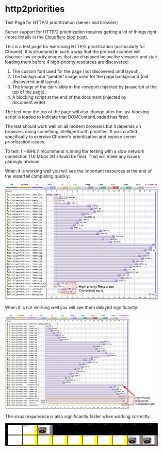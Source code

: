 # http2priorities
Test Page for HTTP/2 prioritization (server and browser)

Server support for HTTP/2 prioritization requires getting a lot of things right (more details in the [Cloudflare blog post](https://blog.cloudflare.com/http-2-prioritization-with-nginx/)).

This is a test page for exercising HTTP/2 prioritization (particularly for Chrome). It is structured in such a way that the preload scanner will discover low-priority images that are displayed below the viewport and start loading them before 4 high-priority resources are discovered:

1. The custom font used for the page (not discovered until layout).
1. The background "pebble" image used for the page background (not discovered until layout).
1. The image of the car visible in the viewport (injected by javascript at the top of the page).
1. A blocking script at the end of the document (injected by document.write).

The text near the top of the page will also change after the last blocking script is loaded to indicate that DOMContentLoaded has fired.

The test should work well on all modern browsers but it depends on browsers doing something intelligent with priorities. It was crafted specifically to exercise Chrome's prioritization and expose server prioritization issues.

To test, I HIGHLY recommend running the testing with a slow network connection (1.6 Mbps 3G should be fine). That will make any issues glaringly obvious.

When it is working well you will see the important resources at the end of the waterfall completing quickly:

![Waterfall with important resources completing late.](docs/waterfall_good.png)

When it is not working well you will see them delayed significantly:

![Waterfall with important resources completing late.](docs/waterfall_bad.png)

The visual experience is also significantly faster when working correctly:

![Filmstrip](docs/filmstrip.png)
